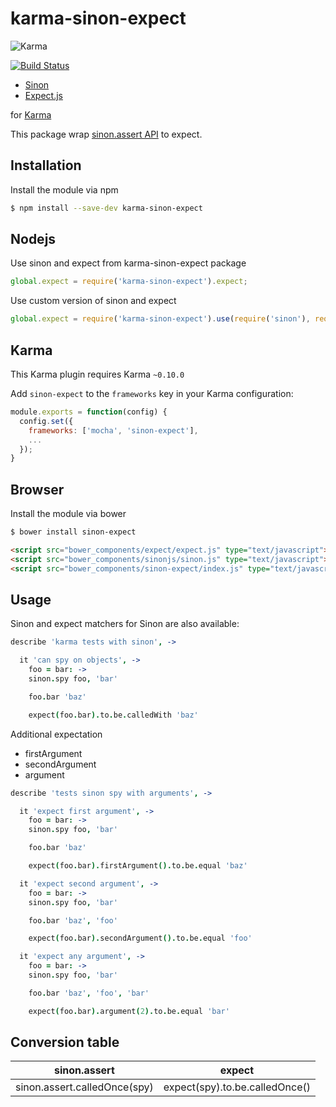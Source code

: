 karma-sinon-expect
================

![Karma](http://karma-runner.github.io/assets/img/banner.png "Karma")

[![Build Status](https://travis-ci.org/maksimr/karma-sinon-expect.png?branch=master)](https://travis-ci.org/maksimr/karma-sinon-expect)

  * [Sinon](http://sinonjs.org/)
  * [Expect.js](https://github.com/LearnBoost/expect.js/)

for [Karma](http://karma-runner.github.io)

This package wrap [sinon.assert API](http://sinonjs.org/docs/#assertions) to expect.

Installation
------------

Install the module via npm

```sh
$ npm install --save-dev karma-sinon-expect
```

## Nodejs

Use sinon and expect from karma-sinon-expect package

```js
global.expect = require('karma-sinon-expect').expect;
```

Use custom version of sinon and expect

```js
global.expect = require('karma-sinon-expect').use(require('sinon'), require('expect.js'));
```

## Karma

This Karma plugin requires Karma `~0.10.0`

Add `sinon-expect` to the `frameworks` key in your Karma configuration:

```js
module.exports = function(config) {
  config.set({
    frameworks: ['mocha', 'sinon-expect'],
    ...
  });
}
```

## Browser

Install the module via bower

```sh
$ bower install sinon-expect
```

```html
<script src="bower_components/expect/expect.js" type="text/javascript"></script>
<script src="bower_components/sinonjs/sinon.js" type="text/javascript"></script>
<script src="bower_components/sinon-expect/index.js" type="text/javascript"></script>
```

Usage
-----

Sinon and expect matchers for Sinon are also available:

```coffee
describe 'karma tests with sinon', ->

  it 'can spy on objects', ->
    foo = bar: ->
    sinon.spy foo, 'bar'

    foo.bar 'baz'

    expect(foo.bar).to.be.calledWith 'baz'
```

Additional expectation

- firstArgument
- secondArgument
- argument

```coffee
describe 'tests sinon spy with arguments', ->

  it 'expect first argument', ->
    foo = bar: ->
    sinon.spy foo, 'bar'

    foo.bar 'baz'

    expect(foo.bar).firstArgument().to.be.equal 'baz'

  it 'expect second argument', ->
    foo = bar: ->
    sinon.spy foo, 'bar'

    foo.bar 'baz', 'foo'

    expect(foo.bar).secondArgument().to.be.equal 'foo'

  it 'expect any argument', ->
    foo = bar: ->
    sinon.spy foo, 'bar'

    foo.bar 'baz', 'foo', 'bar'

    expect(foo.bar).argument(2).to.be.equal 'bar'
```

Conversion table
----------------

| sinon.assert                 | expect                         |
| -----------------------------|:------------------------------:|
| sinon.assert.calledOnce(spy) | expect(spy).to.be.calledOnce() |
